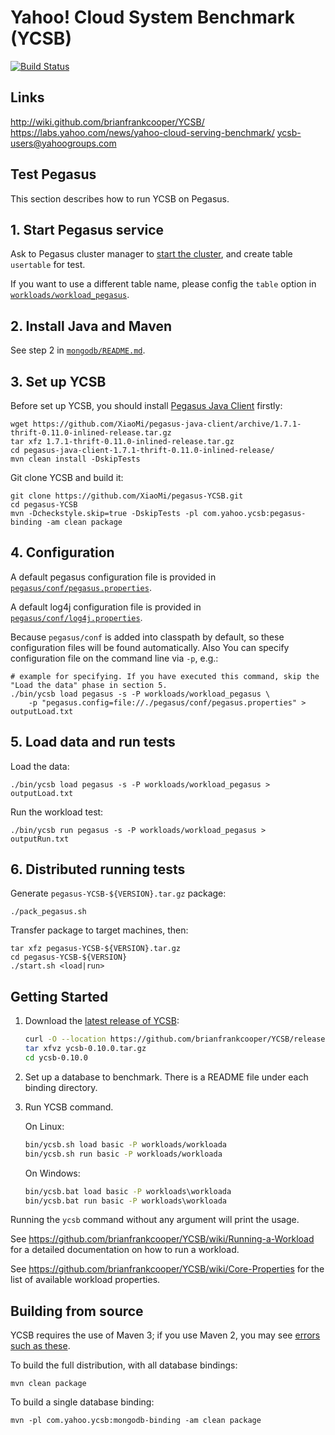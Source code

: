 <!--
Copyright (c) 2010 Yahoo! Inc., 2012 - 2016 YCSB contributors.
All rights reserved.

Licensed under the Apache License, Version 2.0 (the "License"); you
may not use this file except in compliance with the License. You
may obtain a copy of the License at

http://www.apache.org/licenses/LICENSE-2.0

Unless required by applicable law or agreed to in writing, software
distributed under the License is distributed on an "AS IS" BASIS,
WITHOUT WARRANTIES OR CONDITIONS OF ANY KIND, either express or
implied. See the License for the specific language governing
permissions and limitations under the License. See accompanying
LICENSE file.
-->

Yahoo! Cloud System Benchmark (YCSB)
====================================
[![Build Status](https://travis-ci.org/brianfrankcooper/YCSB.png?branch=master)](https://travis-ci.org/brianfrankcooper/YCSB)

Links
-----
http://wiki.github.com/brianfrankcooper/YCSB/  
https://labs.yahoo.com/news/yahoo-cloud-serving-benchmark/
ycsb-users@yahoogroups.com  


Test Pegasus
------------

This section describes how to run YCSB on Pegasus.

## 1. Start Pegasus service

Ask to Pegasus cluster manager to [start the
cluster](https://github.com/XiaoMi/pegasus/wiki/%E9%9B%86%E7%BE%A4%E9%83%A8%E7%BD%B2), and create table `usertable` for test.

If you want to use a different table name, please config the `table` option in 
[`workloads/workload_pegasus`](workloads/workload_pegasus).

## 2. Install Java and Maven

See step 2 in [`mongodb/README.md`](mongodb/README.md).

## 3. Set up YCSB

Before set up YCSB, you should install [Pegasus Java Client](https://github.com/XiaoMi/pegasus-java-client) firstly:

    wget https://github.com/XiaoMi/pegasus-java-client/archive/1.7.1-thrift-0.11.0-inlined-release.tar.gz
    tar xfz 1.7.1-thrift-0.11.0-inlined-release.tar.gz
    cd pegasus-java-client-1.7.1-thrift-0.11.0-inlined-release/
    mvn clean install -DskipTests

Git clone YCSB and build it:

    git clone https://github.com/XiaoMi/pegasus-YCSB.git
    cd pegasus-YCSB
    mvn -Dcheckstyle.skip=true -DskipTests -pl com.yahoo.ycsb:pegasus-binding -am clean package

## 4. Configuration

A default pegasus configuration file is provided in
[`pegasus/conf/pegasus.properties`](pegasus/conf/pegasus.properties).

A default log4j configuration file is provided in
[`pegasus/conf/log4j.properties`](pegasus/conf/log4j.properties).

Because `pegasus/conf` is added into classpath by default, so these configuration files will be 
found automatically.  Also You can specify configuration file on the command line via `-p`, e.g.:
    
    # example for specifying. If you have executed this command, skip the "Load the data" phase in section 5.
    ./bin/ycsb load pegasus -s -P workloads/workload_pegasus \
        -p "pegasus.config=file://./pegasus/conf/pegasus.properties" > outputLoad.txt

## 5. Load data and run tests

Load the data:

    ./bin/ycsb load pegasus -s -P workloads/workload_pegasus > outputLoad.txt

Run the workload test:

    ./bin/ycsb run pegasus -s -P workloads/workload_pegasus > outputRun.txt

## 6. Distributed running tests

Generate `pegasus-YCSB-${VERSION}.tar.gz` package:

    ./pack_pegasus.sh

Transfer package to target machines, then:

    tar xfz pegasus-YCSB-${VERSION}.tar.gz
    cd pegasus-YCSB-${VERSION}
    ./start.sh <load|run>

Getting Started
---------------

1. Download the [latest release of YCSB](https://github.com/brianfrankcooper/YCSB/releases/latest):

    ```sh
    curl -O --location https://github.com/brianfrankcooper/YCSB/releases/download/0.10.0/ycsb-0.10.0.tar.gz
    tar xfvz ycsb-0.10.0.tar.gz
    cd ycsb-0.10.0
    ```
    
2. Set up a database to benchmark. There is a README file under each binding 
   directory.

3. Run YCSB command. 

    On Linux:
    ```sh
    bin/ycsb.sh load basic -P workloads/workloada
    bin/ycsb.sh run basic -P workloads/workloada
    ```

    On Windows:
    ```bat
    bin/ycsb.bat load basic -P workloads\workloada
    bin/ycsb.bat run basic -P workloads\workloada
    ```

  Running the `ycsb` command without any argument will print the usage. 
   
  See https://github.com/brianfrankcooper/YCSB/wiki/Running-a-Workload
  for a detailed documentation on how to run a workload.

  See https://github.com/brianfrankcooper/YCSB/wiki/Core-Properties for 
  the list of available workload properties.

Building from source
--------------------

YCSB requires the use of Maven 3; if you use Maven 2, you may see [errors
such as these](https://github.com/brianfrankcooper/YCSB/issues/406).

To build the full distribution, with all database bindings:

    mvn clean package

To build a single database binding:

    mvn -pl com.yahoo.ycsb:mongodb-binding -am clean package
